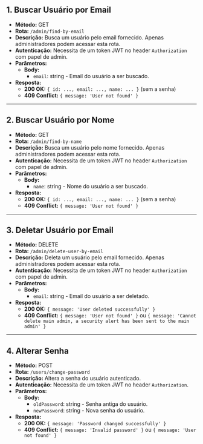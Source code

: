 ## 1. Buscar Usuário por Email

- **Método:** GET
- **Rota:** `/admin/find-by-email`
- **Descrição:** Busca um usuário pelo email fornecido. Apenas administradores podem acessar esta rota.
- **Autenticação:** Necessita de um token JWT no header `Authorization` com papel de admin.
- **Parâmetros:**
  - **Body:**
    - `email`: string - Email do usuário a ser buscado.
- **Resposta:**
  - **200 OK:** `{ id: ..., email: ..., name: ... }` (sem a senha)
  - **409 Conflict:** `{ message: 'User not found' }`

---

## 2. Buscar Usuário por Nome

- **Método:** GET
- **Rota:** `/admin/find-by-name`
- **Descrição:** Busca um usuário pelo nome fornecido. Apenas administradores podem acessar esta rota.
- **Autenticação:** Necessita de um token JWT no header `Authorization` com papel de admin.
- **Parâmetros:**
  - **Body:**
    - `name`: string - Nome do usuário a ser buscado.
- **Resposta:**
  - **200 OK:** `{ id: ..., email: ..., name: ... }` (sem a senha)
  - **409 Conflict:** `{ message: 'User not found' }`

---

## 3. Deletar Usuário por Email

- **Método:** DELETE
- **Rota:** `/admin/delete-user-by-email`
- **Descrição:** Deleta um usuário pelo email fornecido. Apenas administradores podem acessar esta rota.
- **Autenticação:** Necessita de um token JWT no header `Authorization` com papel de admin.
- **Parâmetros:**
  - **Body:**
    - `email`: string - Email do usuário a ser deletado.
- **Resposta:**
  - **200 OK:** `{ message: 'User deleted successfully' }`
  - **409 Conflict:** `{ message: 'User not found' }` ou `{ message: 'Cannot delete main admin, a security alert has been sent to the main admin' }`

---

## 4. Alterar Senha

- **Método:** POST
- **Rota:** `/users/change-password`
- **Descrição:** Altera a senha do usuário autenticado.
- **Autenticação:** Necessita de um token JWT no header `Authorization`.
- **Parâmetros:**
  - **Body:**
    - `oldPassword`: string - Senha antiga do usuário.
    - `newPassword`: string - Nova senha do usuário.
- **Resposta:**
  - **200 OK:** `{ message: 'Password changed successfully' }`
  - **409 Conflict:** `{ message: 'Invalid password' }` ou `{ message: 'User not found' }`
